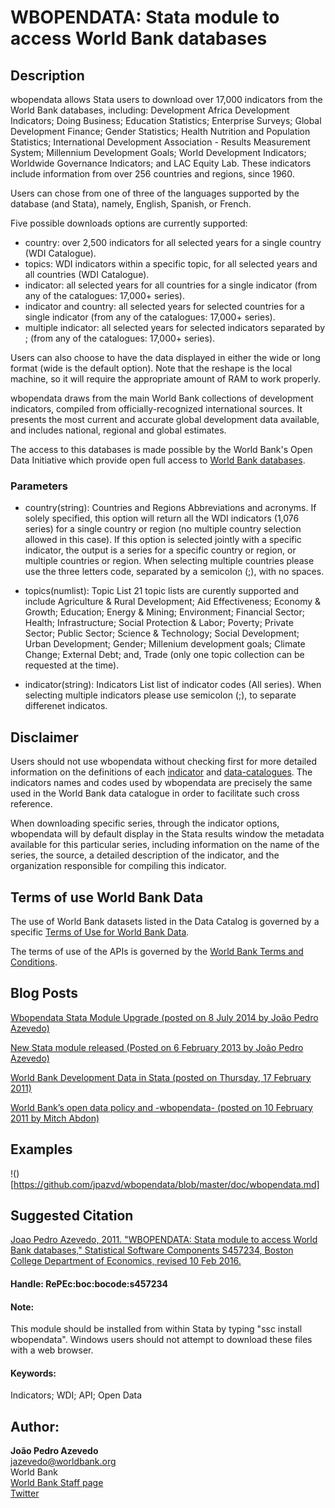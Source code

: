 ﻿# WBOPENDATA: Stata module to access World Bank databases

## Description

wbopendata allows Stata users to download over 17,000 indicators from the World Bank databases, including: Development Africa Development Indicators; Doing Business; Education Statistics; Enterprise Surveys; Global Development Finance;
    Gender Statistics; Health Nutrition and Population Statistics; International Development Association - Results Measurement
    System; Millennium Development Goals; World Development Indicators; Worldwide Governance Indicators; and LAC Equity Lab.
    These indicators include information from over 256 countries and regions, since 1960.

Users can chose from one of three of the languages supported by the database (and Stata), namely, English, Spanish, or French.

Five possible downloads options are currently supported:

- country: over 2,500 indicators for all selected years for a single country (WDI Catalogue).
- topics: WDI indicators within a specific topic, for all selected years and all countries (WDI Catalogue).
- indicator: all selected years for all countries for a single indicator (from any of the catalogues: 17,000+ series).
- indicator and country: all selected years for selected countries for a single indicator (from any of the catalogues: 17,000+ series).
- multiple indicator: all selected years for selected indicators separated by ; (from any of the catalogues: 17,000+ series).

Users can also choose to have the data displayed in either the wide or long format (wide is the default option).  Note that the reshape is the local machine, so it will require the appropriate amount of RAM to work properly.

wbopendata draws from the main World Bank collections of development indicators, compiled from officially-recognized international sources. It presents the most current and accurate global development data available, and includes national, regional and global estimates.

The access to this databases is made possible by the World Bank's Open Data Initiative which provide open full access to [World Bank databases](http://data.worldbank.org/).

### Parameters

- country(string): Countries and Regions Abbreviations and acronyms. If solely specified, this option will return all the WDI indicators (1,076 series) for a single country or region (no multiple country selection allowed in this case). If this option is selected jointly with a specific indicator, the output is a series for a specific country or region, or multiple countries or region. When selecting multiple countries please use the three letters code, separated by a semicolon (;), with no spaces.


- topics(numlist): Topic List 21 topic lists are curently supported and include Agriculture & Rural Development; Aid Effectiveness; Economy & Growth; Education; Energy & Mining; Environment; Financial Sector; Health; Infrastructure; Social Protection & Labor; Poverty; Private Sector; Public Sector; Science & Technology; Social Development; Urban Development; Gender; Millenium development goals; Climate Change; External Debt; and, Trade (only one topic collection can be requested at the time).


- indicator(string): Indicators List list of indicator codes (All series). When selecting multiple indicators please use semicolon (;), to separate differenet indicatos.

## Disclaimer

   Users should not use wbopendata without checking first for more detailed information on the definitions of each [indicator](http://data.worldbank.org/indicator/)
    and [data-catalogues](http://data.worldbank.org/data-catalog/). The indicators names and codes used by wbopendata are precisely the same used in the World Bank data
    catalogue in order to facilitate such cross reference.

   When downloading specific series, through the indicator options, wbopendata will by default display in the Stata results
    window the metadata available for this particular series, including information on the name of the series, the source, a
    detailed description of the indicator, and the organization responsible for compiling this indicator.

## Terms of use World Bank Data
   
The use of World Bank datasets listed in the Data Catalog is governed by a specific [Terms of Use for World Bank Data](http://data.worldbank.org/summary-terms-of-use/).
            
The terms of use of the APIs is governed by the [World Bank Terms and Conditions](http://go.worldbank.org/C09SUA7BK0/).


## Blog Posts

[Wbopendata Stata Module Upgrade (posted on 8 July 2014 by João Pedro Azevedo)](https://blogs.worldbank.org/category/tags/wbopendata)

[New Stata module released (Posted on 6 February 2013 by João Pedro Azevedo)](http://blogs.worldbank.org/opendata/node/562)

[World Bank Development Data in Stata (posted on Thursday, 17 February 2011)](http://rlab-data.blogspot.com/2011/02/world-bank-development-data-in-stata.html)

[World Bank’s open data policy and -wbopendata- (posted on 10 February 2011 by Mitch Abdon)](http://statadaily.com/tag/wbopendata/)


## Examples

!()[https://github.com/jpazvd/wbopendata/blob/master/doc/wbopendata.md]

## Suggested Citation

[Joao Pedro Azevedo, 2011. "WBOPENDATA: Stata module to access World Bank databases," Statistical Software Components S457234, Boston College Department of Economics, revised 10 Feb 2016.](https://ideas.repec.org/c/boc/bocode/s457234.html)

#### Handle: RePEc:boc:bocode:s457234 

#### Note: 
This module should be installed from within Stata by typing "ssc install wbopendata". Windows users should not attempt to download these files with a web browser.

#### Keywords:
Indicators; WDI; API; Open Data

## Author: 

  **João Pedro Azevedo**  
  [jazevedo@worldbank.org](mailto:jazevedo@worldbank.org)  
  World Bank  
  [World Bank Staff page](http://www.worldbank.org/en/about/people/j/joao-pedro-azevedo)  
  [Twitter](https://twitter.com/jpazvd)  

